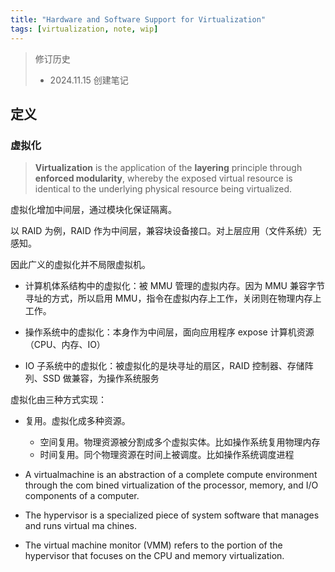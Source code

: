 ```yaml
---
title: "Hardware and Software Support for Virtualization"
tags: [virtualization, note, wip]
---
```


<!--more-->

> 修订历史
> - 2024.11.15 创建笔记

## 定义
### 虚拟化
> **Virtualization** is the application of the **layering** principle through **enforced modularity**,
 whereby the exposed virtual resource is identical to the underlying physical resource being
 virtualized.

虚拟化增加中间层，通过模块化保证隔离。

以 RAID 为例，RAID 作为中间层，兼容块设备接口。对上层应用（文件系统）无感知。

因此广义的虚拟化并不局限虚拟机。

- 计算机体系结构中的虚拟化：被 MMU 管理的虚拟内存。因为 MMU 兼容字节寻址的方式，所以启用 MMU，指令在虚拟内存上工作，关闭则在物理内存上工作。

- 操作系统中的虚拟化：本身作为中间层，面向应用程序 expose 计算机资源（CPU、内存、IO）

- IO 子系统中的虚拟化：被虚拟化的是块寻址的扇区，RAID 控制器、存储阵列、SSD 做兼容，为操作系统服务

虚拟化由三种方式实现：
- 复用。虚拟化成多种资源。
    - 空间复用。物理资源被分割成多个虚拟实体。比如操作系统复用物理内存
    - 时间复用。同个物理资源在时间上被调度。比如操作系统调度进程

- A virtualmachine is an abstraction of a complete compute environment through the com
bined virtualization of the processor, memory, and I/O components of a computer.
- The hypervisor is a specialized piece of system software that manages and runs virtual ma
chines.
- The virtual machine monitor (VMM) refers to the portion of the hypervisor that focuses
 on the CPU and memory virtualization.